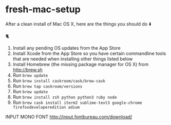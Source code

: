 # fresh-mac-setup
After a clean install of Mac OS X, here are the things you should do :arrow_down:

:cat2:

1. Install any pending OS updates from the App Store
2. Install Xcode from the App Store so you have certain commandline tools that are needed when installing other things listed below
3. Install Homebrew (the missing package manager for OS X) from http://brew.sh
4. Run `brew update`
5. Run `brew install caskroom/cask/brew-cask`
6. Run `brew tap caskroom/versions`
7. Run `brew update`
8. Run `brew install zsh python python3 ruby node`
9. Run `brew cask install iterm2 sublime-text3 google-chrome firefoxdeveloperedition adium`



INPUT MONO FONT http://input.fontbureau.com/download/
